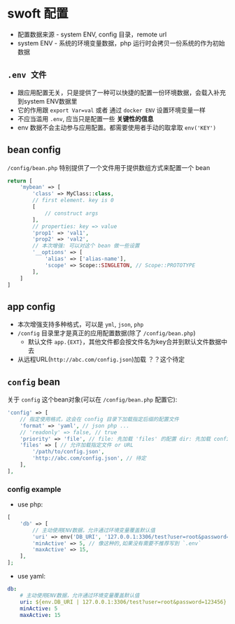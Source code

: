 # swoft 配置

- 配置数据来源 - system ENV, config 目录，remote url
- system ENV - 系统的环境变量数据，php 运行时会拷贝一份系统的作为初始数据

## `.env 文件`

- 跟应用配置无关，只是提供了一种可以快捷的配置一份环境数据，会载入补充到system ENV数据里
- 它的作用跟 `export Var=val` 或者 通过 `docker ENV` 设置环境变量一样
- 不应当滥用 `.env`, 应当只是配置一些 **关键性的信息**
- env 数据不会主动参与应用配置。都需要使用者手动的取拿取 `env('KEY')`

## bean config

`/config/bean.php` 特别提供了一个文件用于提供数组方式来配置一个 bean

```php
return [
    'mybean' => [
        'class' => MyClass::class,
        // first element. key is 0
        [
            // construct args
        ],
        // properties: key => value
        'prop1' => 'val1',
        'prop2' => 'val2',
        // 本次增强: 可以对这个 bean 做一些设置
        '__options' => [
            'alias' => ['alias-name'],
            'scope' => Scope::SINGLETON, // Scope::PROTOTYPE
        ],
    ]
]
```

## app config

- 本次增强支持多种格式，可以是 `yml`, `json`, `php`
- `/config` 目录里才是真正的应用配置数据(除了 `/config/bean.php`)
  - 默认文件 `app.{EXT}`，其他文件都会按文件名为key合并到默认文件数据中去
- 从远程URL(`http://abc.com/config.json`)加载 ？？这个待定 

## `config` bean

关于 `config` 这个bean对象(可以在 `/config/bean.php` 配置它):

```php
'config' => [
    // 指定使用格式，这会在 config 目录下加载指定后缀的配置文件
    'format' => 'yaml', // json php ...
    // 'readonly' => false, // true
    'priority' => 'file', // file: 先加载 'files' 的配置 dir: 先加载 config 目录的数据
    'files' => [ // 允许加载指定文件 or URL
        '/path/to/config.json',
        'http://abc.com/config.json', // 待定
    ],
],
```

### config example

- use php:

```php
[
    'db' => [
        // 主动使用ENV数据，允许通过环境变量覆盖默认值
        'uri' => env('DB_URI', '127.0.0.1:3306/test?user=root&password=123456'),
        'minActive' => 5, // 像这种的,如果没有需要不推荐写到 `.env`
        'maxActive' => 15,
    ],
];
```

- use yaml:

```yaml
db:
    # 主动使用ENV数据，允许通过环境变量覆盖默认值
    uri: ${env.DB_URI | 127.0.0.1:3306/test?user=root&password=123456}
    minActive: 5
    maxActive: 15
```

